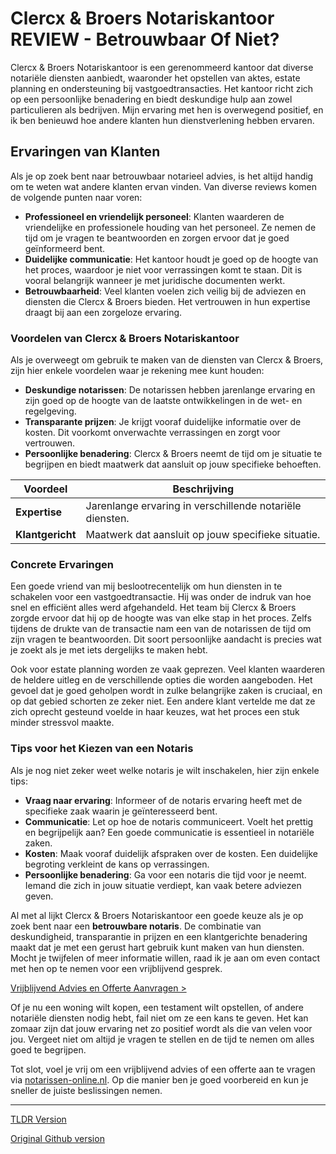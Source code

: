 # Clercx & Broers Notariskantoor REVIEW - Betrouwbaar Of Niet?

Clercx & Broers Notariskantoor is een gerenommeerd kantoor dat diverse notariële diensten aanbiedt, waaronder het opstellen van aktes, estate planning en ondersteuning bij vastgoedtransacties. Het kantoor richt zich op een persoonlijke benadering en biedt deskundige hulp aan zowel particulieren als bedrijven. Mijn ervaring met hen is overwegend positief, en ik ben benieuwd hoe andere klanten hun dienstverlening hebben ervaren.

## Ervaringen van Klanten

Als je op zoek bent naar betrouwbaar notarieel advies, is het altijd handig om te weten wat andere klanten ervan vinden. Van diverse reviews komen de volgende punten naar voren:

- **Professioneel en vriendelijk personeel**: Klanten waarderen de vriendelijke en professionele houding van het personeel. Ze nemen de tijd om je vragen te beantwoorden en zorgen ervoor dat je goed geïnformeerd bent.
- **Duidelijke communicatie**: Het kantoor houdt je goed op de hoogte van het proces, waardoor je niet voor verrassingen komt te staan. Dit is vooral belangrijk wanneer je met juridische documenten werkt.
- **Betrouwbaarheid**: Veel klanten voelen zich veilig bij de adviezen en diensten die Clercx & Broers bieden. Het vertrouwen in hun expertise draagt bij aan een zorgeloze ervaring.

### Voordelen van Clercx & Broers Notariskantoor

Als je overweegt om gebruik te maken van de diensten van Clercx & Broers, zijn hier enkele voordelen waar je rekening mee kunt houden:

- **Deskundige notarissen**: De notarissen hebben jarenlange ervaring en zijn goed op de hoogte van de laatste ontwikkelingen in de wet- en regelgeving.
- **Transparante prijzen**: Je krijgt vooraf duidelijke informatie over de kosten. Dit voorkomt onverwachte verrassingen en zorgt voor vertrouwen.
- **Persoonlijke benadering**: Clercx & Broers neemt de tijd om je situatie te begrijpen en biedt maatwerk dat aansluit op jouw specifieke behoeften.

| Voordeel                     | Beschrijving                              |
|------------------------------|------------------------------------------|
| **Expertise**                | Jarenlange ervaring in verschillende notariële diensten. |
| **Klantgericht**             | Maatwerk dat aansluit op jouw specifieke situatie.       |

### Concrete Ervaringen

Een goede vriend van mij beslootrecentelijk om hun diensten in te schakelen voor een vastgoedtransactie. Hij was onder de indruk van hoe snel en efficiënt alles werd afgehandeld. Het team bij Clercx & Broers zorgde ervoor dat hij op de hoogte was van elke stap in het proces. Zelfs tijdens de drukte van de transactie nam een van de notarissen de tijd om zijn vragen te beantwoorden. Dit soort persoonlijke aandacht is precies wat je zoekt als je met iets dergelijks te maken hebt.

Ook voor estate planning worden ze vaak geprezen. Veel klanten waarderen de heldere uitleg en de verschillende opties die worden aangeboden. Het gevoel dat je goed geholpen wordt in zulke belangrijke zaken is cruciaal, en op dat gebied schorten ze zeker niet. Een andere klant vertelde me dat ze zich oprecht gesteund voelde in haar keuzes, wat het proces een stuk minder stressvol maakte.

### Tips voor het Kiezen van een Notaris

Als je nog niet zeker weet welke notaris je wilt inschakelen, hier zijn enkele tips:

- **Vraag naar ervaring**: Informeer of de notaris ervaring heeft met de specifieke zaak waarin je geïnteresseerd bent.
- **Communicatie**: Let op hoe de notaris communiceert. Voelt het prettig en begrijpelijk aan? Een goede communicatie is essentieel in notariële zaken.
- **Kosten**: Maak vooraf duidelijk afspraken over de kosten. Een duidelijke begroting verkleint de kans op verrassingen.
- **Persoonlijke benadering**: Ga voor een notaris die tijd voor je neemt. Iemand die zich in jouw situatie verdiept, kan vaak betere adviezen geven.

Al met al lijkt Clercx & Broers Notariskantoor een goede keuze als je op zoek bent naar een **betrouwbare notaris**. De combinatie van deskundigheid, transparantie in prijzen en een klantgerichte benadering maakt dat je met een gerust hart gebruik kunt maken van hun diensten. Mocht je twijfelen of meer informatie willen, raad ik je aan om even contact met hen op te nemen voor een vrijblijvend gesprek.

[Vrijblijvend Advies en Offerte Aanvragen >](https://notarissen-online.nl)

Of je nu een woning wilt kopen, een testament wilt opstellen, of andere notariële diensten nodig hebt, fail niet om ze een kans te geven. Het kan zomaar zijn dat jouw ervaring net zo positief wordt als die van velen voor jou. Vergeet niet om altijd je vragen te stellen en de tijd te nemen om alles goed te begrijpen.  

Tot slot, voel je vrij om een vrijblijvend advies of een offerte aan te vragen via [notarissen-online.nl](https://notarissen-online.nl). Op die manier ben je goed voorbereid en kun je sneller de juiste beslissingen nemen.

---
[TLDR Version](https://gist.github.com/readthisnow/d496d7729b1b517284a7125041b101d0)

[Original Github version](https://github.com/readthisnow/clercx-broers-notariskantoor-review-betrouwbaar-of#readme)
